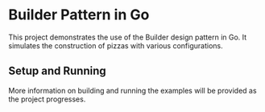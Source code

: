 # Builder Pattern in Go

This project demonstrates the use of the Builder design pattern in Go. It simulates the construction of pizzas with various configurations.

## Setup and Running

More information on building and running the examples will be provided as the project progresses.
